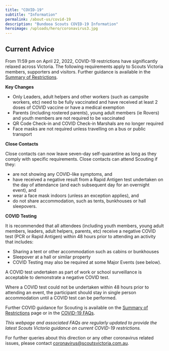 ```yaml
---
title: "COVID-19"
subtitle: "Information"
permalink: /about-us/covid-19
description: "Bundooa Scouts COVID-19 Information"
heroimage: /uploads/hero/coronavirus3.jpg
---
```


## Current Advice

From 11:59 pm on April 22, 2022, COVID-19 restrictions have significantly relaxed across Victoria. The following requirements apply to Scouts Victoria members, supporters and visitors. Further guidance is available in the [Summary of Restrictions](https://scoutsvictoria.com.au/covid-19-lockdown-faq/summary-of-changes/).

**Key Changes**

* Only Leaders, adult helpers and other workers (such as campsite workers, etc) need to be fully vaccinated and have received at least 2 doses of COVID vaccine or have a medical exemption
* Parents (including rostered parents), young adult members (ie Rovers) and youth members are not required to be vaccinated
* QR Code Check-in and COVID Check-in Marshals are no longer required
* Face masks are not required unless travelling on a bus or public transport

**Close Contacts**

Close contacts can now leave seven-day self-quarantine as long as they comply with specific requirements. Close contacts can attend Scouting if they:

* are not showing any COVID-like symptoms, and
* have received a negative result from a Rapid Antigen test undertaken on the day of attendance (and each subsequent day for an overnight event), and
* wear a face mask indoors (unless an exception applies), and
* do not share accommodation, such as tents, bunkhouses or hall sleepovers.

**COVID Testing**

It is recommended that all attendees (including youth members, young adult members, leaders, adult helpers, parents, etc) receive a negative COVID test (PCR or Rapid Antigen) within 48 hours prior to attending an activity that includes:

* Sharing a tent or other accommodation such as cabins or bunkhouses
* Sleepover at a hall or similar property
* COVID Testing may also be required at some Major Events (see below).

A COVID test undertaken as part of work or school surveillance is acceptable to demonstrate a negative COVID test.

Where a COVID test could not be undertaken within 48 hours prior to attending an event, the participant should stay in single person accommodation until a COVID test can be performed.

Further COVID guidance for Scouting is available on the [Summary of Restrictions](https://scoutsvictoria.com.au/covid-19-lockdown-faq/summary-of-changes/) page or in the [COVID-19 FAQs](https://scoutsvictoria.com.au/covid-19-faq/).

*This webpage and associated FAQs are regularly updated to provide the latest Scouts Victoria guidance on current COVID-19 restrictions.*

For further queries about this direction or any other coronavirus related issues, please contact [coronavirus@scoutsvictoria.com.au](mailto:coronavirus@scoutsvictoria.com.au).